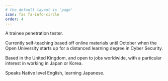```yaml
---
# the default layout is 'page'
icon: fas fa-info-circle
order: 4
---
```


A trainee penetration tester. 

Currently self-teaching based off online materials until October when the Open University starts up for a distanced learning degree in Cyber Security.

Based in the United Kingdom, and open to jobs worldwide, with a particular interest in working in Japan or Korea.

Speaks Native level English, learning Japanese.